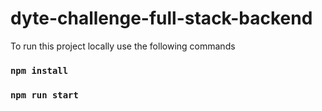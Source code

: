 # dyte-challenge-full-stack-backend

To run this project locally use the following commands

### `npm install`

### `npm run start`
